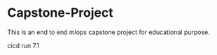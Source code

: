 # Capstone-Project
This is an end to end mlops capstone project for educational purpose.

cicd run 7.1